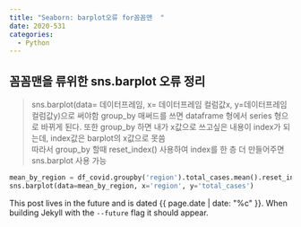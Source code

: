 ```yaml
---
title: "Seaborn: barplot오류 for꼼꼼맨  "
date: 2020-531
categories:
  - Python
---
```


## 꼼꼼맨을 류위한 sns.barplot 오류 정리  
>sns.barplot(data= 데이터프레임, x= 데이터프레임 컬럼값x, y=데이터프레임 컬럼값y)으로 써야함
>group_by 매써드를 쓰면 dataframe 형에서 series 형으로 바뀌게 된다.
>또한 group_by 하면 내가 x값으로 쓰고싶은 내용이 index가 되는데, index값은 barplot의 x값으로 못씀  
>따라서 group_by 할때 reset_index() 사용하여 index를 한 층 더 만들어주면 sns.barplot 사용 가능


``` python
mean_by_region = df_covid.groupby('region').total_cases.mean().reset_index()
sns.barplot(data=mean_by_region, x='region', y='total_cases')

```


This post lives in the future and is dated {{ page.date | date: "%c" }}. When building Jekyll with the `--future` flag it should appear.
